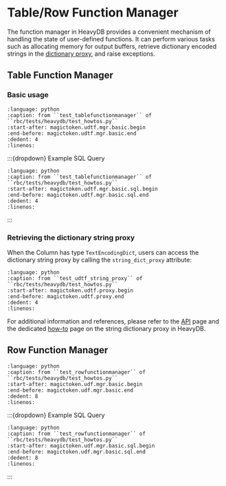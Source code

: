 # Table/Row Function Manager

The function manager in HeavyDB provides a convenient mechanism of handling the
state of user-defined functions. It can perform various tasks such as
allocating memory for output buffers, retrieve dictionary encoded strings in
the [dictionary proxy](string-dict-proxy), and raise exceptions.

## Table Function Manager

### Basic usage

```{literalinclude} ../../rbc/tests/heavydb/test_howtos.py
:language: python
:caption: from ``test_tablefunctionmanager`` of ``rbc/tests/heavydb/test_howtos.py``
:start-after: magictoken.udtf.mgr.basic.begin
:end-before: magictoken.udtf.mgr.basic.end
:dedent: 4
:linenos:
```

:::{dropdown} Example SQL Query
```{literalinclude} ../../rbc/tests/heavydb/test_howtos.py
:language: python
:caption: from ``test_tablefunctionmanager`` of ``rbc/tests/heavydb/test_howtos.py``
:start-after: magictoken.udtf.mgr.basic.sql.begin
:end-before: magictoken.udtf.mgr.basic.sql.end
:dedent: 4
:linenos:
```
:::

### Retrieving the dictionary string proxy

When the Column has type `TextEncodingDict`, users can access the dictionary
string proxy by calling the `string_dict_proxy` attribute:

```{literalinclude} ../../rbc/tests/heavydb/test_howtos.py
:language: python
:caption: from ``test_udtf_string_proxy`` of ``rbc/tests/heavydb/test_howtos.py``
:start-after: magictoken.udtf.proxy.begin
:end-before: magictoken.udtf.proxy.end
:dedent: 4
:linenos:
```

For additional information and references, please refer to the [API](API) page
and the dedicated [how-to](string-dict-proxy) page on the string dictionary
proxy in HeavyDB.

## Row Function Manager

```{literalinclude} ../../rbc/tests/heavydb/test_howtos.py
:language: python
:caption: from ``test_rowfunctionmanager`` of ``rbc/tests/heavydb/test_howtos.py``
:start-after: magictoken.udf.mgr.basic.begin
:end-before: magictoken.udf.mgr.basic.end
:dedent: 8
:linenos:
```

:::{dropdown} Example SQL Query
```{literalinclude} ../../rbc/tests/heavydb/test_howtos.py
:language: python
:caption: from ``test_rowfunctionmanager`` of ``rbc/tests/heavydb/test_howtos.py``
:start-after: magictoken.udf.mgr.basic.sql.begin
:end-before: magictoken.udf.mgr.basic.sql.end
:dedent: 8
:linenos:
```
:::

